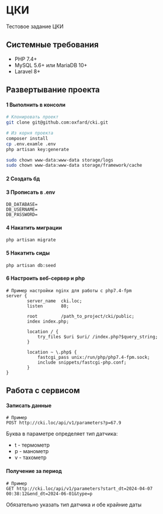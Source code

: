 # ЦКИ
Тестовое задание ЦКИ

## Системные требования
* PHP 7.4+
* MySQL 5.6+ или MariaDB 10+
* Laravel 8+

## Развертывание проекта
#### 1 Выполнить в консоли
```bash
# Клонировать проект
git clone git@github.com:oxfard/cki.git

# Из корня проекта
composer install
cp .env.examle .env
php artisan key:generate

sudo chown www-data:www-data storage/logs
sudo chown www-data:www-data storage/framework/cache
```
#### 2 Создать бд

#### 3 Прописать в .env

```
DB_DATABASE=
DB_USERNAME=
DB_PASSWORD=
```

#### 4 Накатить миграции
```
php artisan migrate
```

#### 5 Накатить сиды
```
php artisan db:seed
```

#### 6 Настроить  веб-сервер и php

```
# Пример настройки nginx для работы с php7.4-fpm
server {
        server_name  cki.loc;
        listen       80;

        root         /path_to_project/cki/public;
        index index.php;

        location / {
            try_files $uri $uri/ /index.php?$query_string;
        }

        location ~ \.php$ {
            fastcgi_pass unix:/run/php/php7.4-fpm.sock;
            include snippets/fastcgi-php.conf;
        }
}

```

## Работа с сервисом

#### Записать данные 
```
# Пример
POST http://cki.loc/api/v1/parameters?p=67.9
```
Буква в параметре определяет тип датчика:
* t - термометр
* p - манометр
* v - тахометр


#### Получение за период
```
# Пример
GET http://cki.loc/api/v1/parameters?start_dt=2024-04-07 00:38:12&end_dt=2024-06-01&type=p
```
Обязательно указать тип датчика и обе крайние даты
